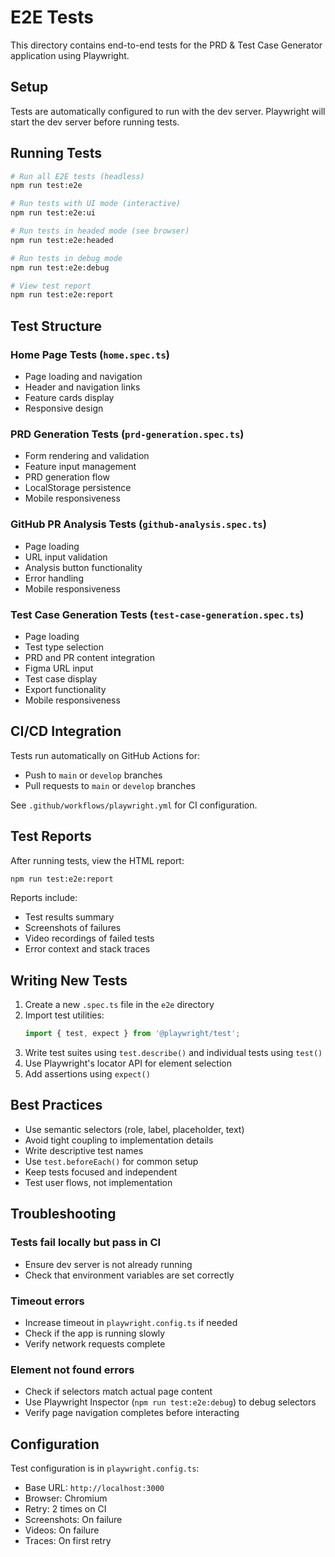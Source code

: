 # E2E Tests

This directory contains end-to-end tests for the PRD & Test Case Generator application using Playwright.

## Setup

Tests are automatically configured to run with the dev server. Playwright will start the dev server before running tests.

## Running Tests

```bash
# Run all E2E tests (headless)
npm run test:e2e

# Run tests with UI mode (interactive)
npm run test:e2e:ui

# Run tests in headed mode (see browser)
npm run test:e2e:headed

# Run tests in debug mode
npm run test:e2e:debug

# View test report
npm run test:e2e:report
```

## Test Structure

### Home Page Tests (`home.spec.ts`)
- Page loading and navigation
- Header and navigation links
- Feature cards display
- Responsive design

### PRD Generation Tests (`prd-generation.spec.ts`)
- Form rendering and validation
- Feature input management
- PRD generation flow
- LocalStorage persistence
- Mobile responsiveness

### GitHub PR Analysis Tests (`github-analysis.spec.ts`)
- Page loading
- URL input validation
- Analysis button functionality
- Error handling
- Mobile responsiveness

### Test Case Generation Tests (`test-case-generation.spec.ts`)
- Page loading
- Test type selection
- PRD and PR content integration
- Figma URL input
- Test case display
- Export functionality
- Mobile responsiveness

## CI/CD Integration

Tests run automatically on GitHub Actions for:
- Push to `main` or `develop` branches
- Pull requests to `main` or `develop` branches

See `.github/workflows/playwright.yml` for CI configuration.

## Test Reports

After running tests, view the HTML report:

```bash
npm run test:e2e:report
```

Reports include:
- Test results summary
- Screenshots of failures
- Video recordings of failed tests
- Error context and stack traces

## Writing New Tests

1. Create a new `.spec.ts` file in the `e2e` directory
2. Import test utilities:
   ```typescript
   import { test, expect } from '@playwright/test';
   ```
3. Write test suites using `test.describe()` and individual tests using `test()`
4. Use Playwright's locator API for element selection
5. Add assertions using `expect()`

## Best Practices

- Use semantic selectors (role, label, placeholder, text)
- Avoid tight coupling to implementation details
- Write descriptive test names
- Use `test.beforeEach()` for common setup
- Keep tests focused and independent
- Test user flows, not implementation

## Troubleshooting

### Tests fail locally but pass in CI
- Ensure dev server is not already running
- Check that environment variables are set correctly

### Timeout errors
- Increase timeout in `playwright.config.ts` if needed
- Check if the app is running slowly
- Verify network requests complete

### Element not found errors
- Check if selectors match actual page content
- Use Playwright Inspector (`npm run test:e2e:debug`) to debug selectors
- Verify page navigation completes before interacting

## Configuration

Test configuration is in `playwright.config.ts`:
- Base URL: `http://localhost:3000`
- Browser: Chromium
- Retry: 2 times on CI
- Screenshots: On failure
- Videos: On failure
- Traces: On first retry
